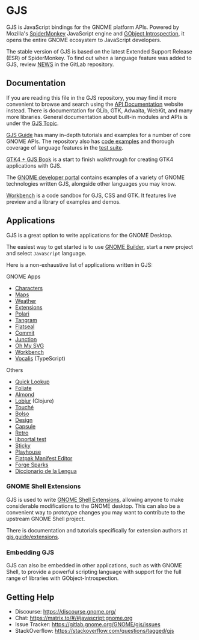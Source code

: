 # GJS

GJS is JavaScript bindings for the GNOME platform APIs. Powered by
Mozilla's [SpiderMonkey][spidermonkey] JavaScript engine and
[GObject Introspection][gobject-introspection], it opens the entire GNOME
ecosystem to JavaScript developers.

The stable version of GJS is based on the latest Extended Support Release (ESR)
of SpiderMonkey. To find out when a language feature was added to GJS, review
[NEWS][gjs-news] in the GitLab repository.

[gobject-introspection]: https://gi.readthedocs.io
[spidermonkey]: https://spidermonkey.dev/
[gjs-news]: https://gitlab.gnome.org/GNOME/gjs/raw/HEAD/NEWS

## Documentation

If you are reading this file in the GJS repository, you may find it more
convenient to browse and search using the [API Documentation][gjs-docs] website
instead. There is documentation for GLib, GTK, Adwaita, WebKit, and many more
libraries. General documentation about built-in modules and APIs is under the
[GJS Topic](https://gjs-docs.gnome.org/gjs).

[GJS Guide][gjs-guide] has many in-depth tutorials and examples for a number of
core GNOME APIs. The repository also has [code examples][gjs-examples] and
thorough coverage of language features in the [test suite][gjs-tests].

[GTK4 + GJS Book][gtk4-gjs-book] is a start to finish
walkthrough for creating GTK4 applications with GJS.

The [GNOME developer portal][gnome-developer] contains examples of a variety of
GNOME technologies written GJS, alongside other languages you may know.

[Workbench] is a code sandbox for GJS, CSS and GTK.
It features live preview and a library of examples and demos.

[gjs-docs]: https://gjs-docs.gnome.org/
[gjs-examples]: https://gitlab.gnome.org/GNOME/gjs/tree/HEAD/examples
[gjs-tests]: https://gitlab.gnome.org/GNOME/gjs/blob/HEAD/installed-tests/js
[gjs-guide]: https://gjs.guide
[gtk4-gjs-book]: https://rmnvgr.gitlab.io/gtk4-gjs-book/
[gnome-developer]: https://developer.gnome.org/
[workbench]: https://apps.gnome.org/app/re.sonny.Workbench/

## Applications

GJS is a great option to write applications for the GNOME Desktop.

The easiest way to get started is to use [GNOME Builder][gnome-builder], start a
new project and select `JavaScript` language.

[gnome-builder]: https://apps.gnome.org/app/org.gnome.Builder/

Here is a non-exhaustive list of applications written in GJS:

GNOME Apps

* [Characters](https://gitlab.gnome.org/GNOME/gnome-characters)
* [Maps](https://gitlab.gnome.org/GNOME/gnome-maps)
* [Weather](https://gitlab.gnome.org/GNOME/gnome-weather)
* [Extensions](https://gitlab.gnome.org/GNOME/gnome-shell/-/tree/HEAD/subprojects/extensions-app)
* [Polari](https://gitlab.gnome.org/GNOME/polari)
* [Tangram](https://github.com/sonnyp/Tangram)
* [Flatseal](https://github.com/tchx84/Flatseal)
* [Commit](https://github.com/sonnyp/commit/)
* [Junction](https://github.com/sonnyp/Junction)
* [Oh My SVG](https://github.com/sonnyp/OhMySVG)
* [Workbench](https://github.com/sonnyp/Workbench)
* [Vocalis](https://gitlab.gnome.org/World/vocalis) (TypeScript)

Others

* [Quick Lookup](https://github.com/johnfactotum/quick-lookup)
* [Foliate](https://github.com/johnfactotum/foliate)
* [Almond](https://github.com/stanford-oval/almond-gnome/)
* [Lobjur](https://github.com/ranfdev/Lobjur) (Clojure)
* [Touché](https://github.com/JoseExposito/touche)
* [Bolso](https://github.com/felipeborges/bolso)
* [Design](https://github.com/dubstar-04/Design)
* [Capsule](https://gitlab.gnome.org/verdre/Capsule)
* [Retro](https://github.com/sonnyp/Retro)
* [libportal test](https://github.com/flatpak/libportal/tree/main/portal-test/gtk4)
* [Sticky](https://github.com/vixalien/sticky)
* [Playhouse](https://github.com/sonnyp/Playhouse)
* [Flatpak Manifest Editor](https://gitlab.gnome.org/feaneron/flatpak-manifest-editor)
* [Forge Sparks](https://github.com/rafaelmardojai/forge-sparks)
* [Diccionario de la Lengua](https://codeberg.org/rafaelmardojai/diccionario-lengua)

### GNOME Shell Extensions

GJS is used to write [GNOME Shell Extensions](https://extensions.gnome.org),
allowing anyone to make considerable modifications to the GNOME desktop. This
can also be a convenient way to prototype changes you may want to contribute to
the upstream GNOME Shell project.

There is documentation and tutorials specifically for extension authors at
[gjs.guide/extensions](https://gjs.guide/extensions).

### Embedding GJS

GJS can also be embedded in other applications, such as with GNOME Shell, to
provide a powerful scripting language with support for the full range of
libraries with GObject-Introspection.

## Getting Help

* Discourse: https://discourse.gnome.org/
* Chat: https://matrix.to/#/#javascript:gnome.org
* Issue Tracker: https://gitlab.gnome.org/GNOME/gjs/issues
* StackOverflow: https://stackoverflow.com/questions/tagged/gjs

